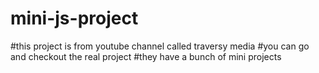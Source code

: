 # mini-js-project

#this project is from youtube channel called traversy media 
#you can go and checkout the real project
#they have a bunch of mini projects
